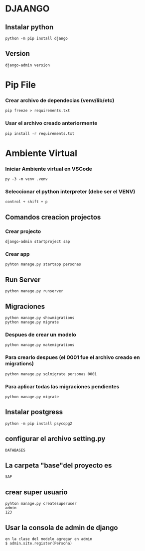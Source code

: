 # DJAANGO


##  Instalar python
```
python -m pip install django
```

##  Version
```
django-admin version    
```
# Pip File
###  Crear archivo de dependecias (venv/lib/etc)
```
pip freeze > requirements.txt
```

###  Usar el archivo creado anteriormente 
```
pip install -r requirements.txt
```

# Ambiente Virtual
###  Iniciar Ambiente virtual en VSCode
```
py -3 -m venv .venv 
```

###  Seleccionar el python interpreter (debe ser el VENV)
```
control + shift + p
```
## Comandos creacion projectos
### Crear projecto
```
django-admin startproject sap  
```

###  Crear app
```
pyhton manage.py startapp personas
```
##  Run Server
```
python manage.py runserver
```

##   Migraciones
```
python manage.py showmigrations
python manage.py migrate
```
### Despues de crear un modelo
```
python manage.py makemigrations 
```
### Para crearlo despues (el 0001 fue el archivo creado en migrations)
```
python manage.py sqlmigrate personas 0001
```
### Para aplicar todas las migraciones pendientes
```
python manage.py migrate
```

##  Instalar postgress
```
python -m pip install psycopg2  
```

##  configurar el archivo setting.py
```
DATABASES
```

##  La carpeta "base"del proyecto es
```
SAP
```

##  crear super usuario
```
pyhton manage.py createsuperuser
admin
123
```

##  Usar la consola de admin de django
```
en la clase del modelo agregar en admin
$ admin.site.register(Persona)
```